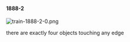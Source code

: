 #### 1888-2
![train-1888-2-0.png](https://github.com/lil-lab/nlvr/raw/master/nlvr/train/images/34/train-1888-2-0.png "train-1888-2-0.png")

there are exactly four objects touching any edge
